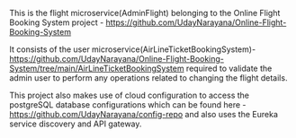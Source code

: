 This is the flight microservice(AdminFlight) belonging to the Online Flight Booking System project - https://github.com/UdayNarayana/Online-Flight-Booking-System

It consists of the user microservice(AirLineTicketBookingSystem)- https://github.com/UdayNarayana/Online-Flight-Booking-System/tree/main/AirLineTicketBookingSystem required to validate the admin user to perform any operations related to changing the flight details.

This project also makes use of cloud configuration to access the postgreSQL database configurations which can be found here - https://github.com/UdayNarayana/config-repo and also uses the Eureka service discovery and API gateway.

